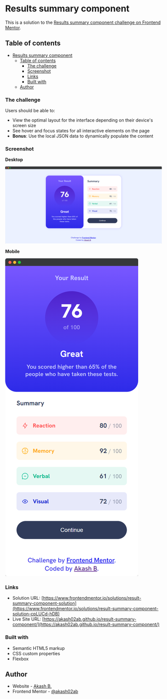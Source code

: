 # Results summary component

This is a solution to the [Results summary component challenge on Frontend Mentor](https://www.frontendmentor.io/challenges/results-summary-component-CE_K6s0maV).

## Table of contents

- [Results summary component](#results-summary-component)
  - [Table of contents](#table-of-contents)
    - [The challenge](#the-challenge)
    - [Screenshot](#screenshot)
    - [Links](#links)
    - [Built with](#built-with)
  - [Author](#author)

### The challenge

Users should be able to:

- View the optimal layout for the interface depending on their device's screen size
- See hover and focus states for all interactive elements on the page
- **Bonus**: Use the local JSON data to dynamically populate the content

### Screenshot

**Desktop**

![](./screenshot/result-summary-component-desktop.png)

**Mobile**

![](./screenshot/result-summary-component-mobile.png)

### Links

- Solution URL: [https://www.frontendmentor.io/solutions/result-summary-component-solution](https://www.frontendmentor.io/solutions/result-summary-component-solution-cpLUCd-hDB)
- Live Site URL: [https://akash02ab.github.io/result-summary-component/](https://akash02ab.github.io/result-summary-component/)


### Built with

- Semantic HTML5 markup
- CSS custom properties
- Flexbox

## Author

- Website - [Akash B.](https://akashbanchhor.netlify.app)
- Frontend Mentor - [@akash02ab](https://www.frontendmentor.io/profile/akash02ab)
